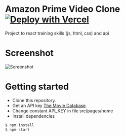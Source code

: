 # Amazon Prime Video Clone [![Deploy with Vercel](https://vercel.com/button)](https://react-weather-alpha.vercel.app/)

Project to react training skills (js, html, css) and api 

# Screenshot
![Screenshot](https://github.com/wribeiiro/amazon-prime-video-clone/blob/master/screenshot.gif)

# Getting started

- Clone this repository.
- Get an API key [The Movie Database](https://www.themoviedb.org).
- Change constant API_KEY in file src/pages/home
- Install dependencies
```sh
$ npm install
$ npm start
```